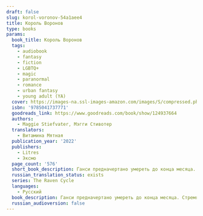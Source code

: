 ```yaml
---
draft: false
slug: korol-voronov-54a1aee4
title: Король Воронов
type: books
params:
  book_title: Король Воронов
  tags:
    - audiobook
    - fantasy
    - fiction
    - LGBTQ+
    - magic
    - paranormal
    - romance
    - urban fantasy
    - young adult (YA)
  cover: https://images-na.ssl-images-amazon.com/images/S/compressed.photo.goodreads.com/books/1680395146i/124937664.jpg
  isbn: '9785041737771'
  goodreads_link: https://www.goodreads.com/book/show/124937664
  authors:
    - Maggie Stiefvater, Мэгги Стивотер
  translators:
    - Витамина Мятная
  publication_year: '2022'
  publishers:
    - Litres
    - Эксмо
  page_count: '576'
  short_book_description: Ганси предначертано умереть до конца месяца. Стремясь его спасти, Ронан-сновидец, Адам, ставший частью Кабесуотера, Ной, застрявший между жизнью и смертью, и Блу – милая девушка, обремененная...
  russian_translation_status: exists
  series: The Raven Cycle
  languages:
    - Русский
  book_description: Ганси предначертано умереть до конца месяца. Стремясь его спасти, Ронан-сновидец, Адам, ставший частью Кабесуотера, Ной, застрявший между жизнью и смертью, и Блу – милая девушка, обремененная жутким проклятием, объединяются в поисках валлийского короля, способного выполнить любую просьбу. Заветное желание ребят – сохранить жизнь Ганси.<br /><br />Теперь, когда поиски подходят к концу, кошмары преследуют на каждом шагу, а по пятам идут опасные люди, друзьям предстоит сделать непростой выбор…
  russian_audioversion: false
---
```

